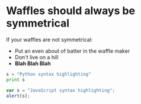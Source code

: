 # Waffles should always be symmetrical

If your waffles are not symmetrical:
* Put an even about of batter in the waffle maker
* Don't live on a hill
* __Blah Blah Blah__

```python
s = "Python syntax highlighting"
print s
```
```javascript
var s = "JavaScript syntax highlighting";
alert(s);
```
